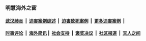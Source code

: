 
### 明慧海外之窗

####  [武汉肺炎](indexes/365.md?t=02241000) &nbsp;|&nbsp;  [迫害案例综述](indexes/328.md?t=02241000) &nbsp;|&nbsp; [迫害致死案例](indexes/277.md?t=02241000)  &nbsp;|&nbsp; [更多迫害案例](indexes/81.md?t=02241000)  &nbsp;|&nbsp; 
####  [时事评论](indexes/19.md?t=02241000) &nbsp;|&nbsp; [海外简讯](indexes/245.md?t=02241000)&nbsp;|&nbsp;  [社会支持](indexes/140.md?t=02241000) &nbsp;|&nbsp; [褒奖决议](indexes/282.md?t=02241000) &nbsp;|&nbsp; [社区报道](indexes/91.md?t=02241000)  &nbsp;|&nbsp; [天人之间](indexes/78.md?t=02241000) 

